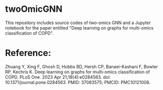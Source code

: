 # twoOmicGNN
This repository includes source codes of two-omics GNN and a Jupyter notebook for the paper entitled "Deep learning on graphs for multi-omics classification of COPD".

# Reference:
Zhuang Y, Xing F, Ghosh D, Hobbs BD, Hersh CP, Banaei-Kashani F, Bowler RP, Kechris K. Deep learning on graphs for multi-omics classification of COPD. PLoS One. 2023 Apr 21;18(4):e0284563. doi: 10.1371/journal.pone.0284563. PMID: 37083575; PMCID: PMC10121008.
